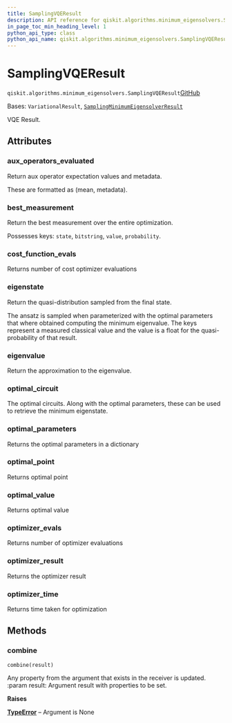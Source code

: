 ```yaml
---
title: SamplingVQEResult
description: API reference for qiskit.algorithms.minimum_eigensolvers.SamplingVQEResult
in_page_toc_min_heading_level: 1
python_api_type: class
python_api_name: qiskit.algorithms.minimum_eigensolvers.SamplingVQEResult
---
```


# SamplingVQEResult

<span id="qiskit.algorithms.minimum_eigensolvers.SamplingVQEResult" />

`qiskit.algorithms.minimum_eigensolvers.SamplingVQEResult`[GitHub](https://github.com/qiskit/qiskit/tree/stable/0.45/qiskit/algorithms/minimum_eigensolvers/sampling_vqe.py "view source code")

Bases: `VariationalResult`, [`SamplingMinimumEigensolverResult`](qiskit.algorithms.minimum_eigensolvers.SamplingMinimumEigensolverResult "qiskit.algorithms.minimum_eigensolvers.sampling_mes.SamplingMinimumEigensolverResult")

VQE Result.

## Attributes

<span id="qiskit.algorithms.minimum_eigensolvers.SamplingVQEResult.aux_operators_evaluated" />

### aux\_operators\_evaluated

Return aux operator expectation values and metadata.

These are formatted as (mean, metadata).

<span id="qiskit.algorithms.minimum_eigensolvers.SamplingVQEResult.best_measurement" />

### best\_measurement

Return the best measurement over the entire optimization.

Possesses keys: `state`, `bitstring`, `value`, `probability`.

<span id="qiskit.algorithms.minimum_eigensolvers.SamplingVQEResult.cost_function_evals" />

### cost\_function\_evals

Returns number of cost optimizer evaluations

<span id="qiskit.algorithms.minimum_eigensolvers.SamplingVQEResult.eigenstate" />

### eigenstate

Return the quasi-distribution sampled from the final state.

The ansatz is sampled when parameterized with the optimal parameters that where obtained computing the minimum eigenvalue. The keys represent a measured classical value and the value is a float for the quasi-probability of that result.

<span id="qiskit.algorithms.minimum_eigensolvers.SamplingVQEResult.eigenvalue" />

### eigenvalue

Return the approximation to the eigenvalue.

<span id="qiskit.algorithms.minimum_eigensolvers.SamplingVQEResult.optimal_circuit" />

### optimal\_circuit

The optimal circuits. Along with the optimal parameters, these can be used to retrieve the minimum eigenstate.

<span id="qiskit.algorithms.minimum_eigensolvers.SamplingVQEResult.optimal_parameters" />

### optimal\_parameters

Returns the optimal parameters in a dictionary

<span id="qiskit.algorithms.minimum_eigensolvers.SamplingVQEResult.optimal_point" />

### optimal\_point

Returns optimal point

<span id="qiskit.algorithms.minimum_eigensolvers.SamplingVQEResult.optimal_value" />

### optimal\_value

Returns optimal value

<span id="qiskit.algorithms.minimum_eigensolvers.SamplingVQEResult.optimizer_evals" />

### optimizer\_evals

Returns number of optimizer evaluations

<span id="qiskit.algorithms.minimum_eigensolvers.SamplingVQEResult.optimizer_result" />

### optimizer\_result

Returns the optimizer result

<span id="qiskit.algorithms.minimum_eigensolvers.SamplingVQEResult.optimizer_time" />

### optimizer\_time

Returns time taken for optimization

## Methods

### combine

<span id="qiskit.algorithms.minimum_eigensolvers.SamplingVQEResult.combine" />

`combine(result)`

Any property from the argument that exists in the receiver is updated. :param result: Argument result with properties to be set.

**Raises**

[**TypeError**](https://docs.python.org/3/library/exceptions.html#TypeError "(in Python v3.12)") – Argument is None

